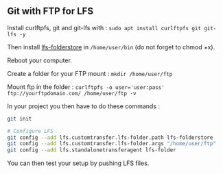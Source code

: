 ## Git with FTP for LFS

Install curlftpfs, git and git-lfs with : `sudo apt install curlftpfs git git-lfs -y`  

Then install [lfs-folderstore](https://github.com/sinbad/lfs-folderstore/releases) in `/home/user/bin` (do not forget to chmod +x).  

Reboot your computer.  

Create a folder for your FTP mount : `mkdir /home/user/ftp`  

Mount ftp in the folder : `curlftpfs -o user='user:pass' ftp://yourftpdomain.com/ /home/user/ftp -v`  

In your project you then have to do these commands :  

```sh
git init

# Configure LFS
git config --add lfs.customtransfer.lfs-folder.path lfs-folderstore
git config --add lfs.customtransfer.lfs-folder.args "/home/user/ftp"
git config --add lfs.standalonetransferagent lfs-folder
```

You can then test your setup by pushing LFS files.
